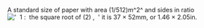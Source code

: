 A standard size of paper with area (1/512)m^2^ and sides in ratio
!['  1 :  the square root of (2) ,  '](../dictionary/equation_images/4118.1..png)
it is 37 × 52mm, or 1.46 × 2.05in.
